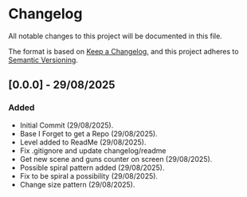 # Changelog

All notable changes to this project will be documented in this file.

The format is based on [Keep a Changelog](https://keepachangelog.com/en/1.1.0/),
and this project adheres to [Semantic Versioning](https://semver.org/spec/v2.0.0.html).


## [0.0.0] - 29/08/2025

### Added

- Initial Commit (29/08/2025).
- Base I Forget to get a Repo (29/08/2025).
- Level added to ReadMe (29/08/2025).
- Fix .gitignore and update changelog/readme
- Get new scene and guns counter on screen (29/08/2025).
- Possible spiral pattern added (29/08/2025).
- Fix to be spiral a possibility (29/08/2025).
- Change size pattern (29/08/2025).